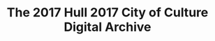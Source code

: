 ---
abstract: null
creators:
- Giles, Laura
date: null
document_url: https://services.phaidra.univie.ac.at/api/object/o:1424725/download
grand_parent: iPRES
institutions:
- University of Hull
keywords: []
landing_page_url: https://phaidra.univie.ac.at/o:1424725
language: eng
layout: publication
license: All rights reserved
notes_url: null
parent: iPRES 2021
presentation_url: null
size: 36197
source_name: iPRES
title: The 2017 Hull 2017 City of Culture Digital Archive
type: lightning talk
year: 2021
---